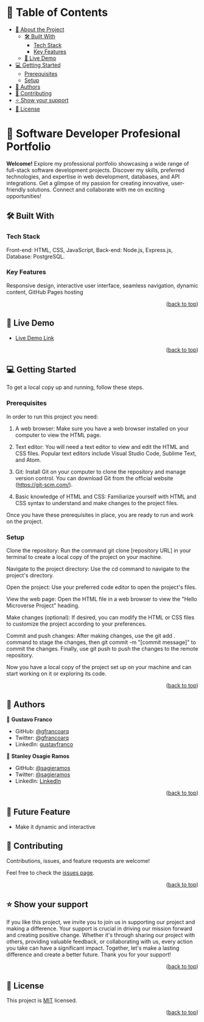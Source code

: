 <a name="readme-top"></a>

<!-- TABLE OF CONTENTS -->

# 📗 Table of Contents

- [📖 About the Project](#about-project)
  - [🛠 Built With](#built-with)
    - [Tech Stack](#tech-stack)
    - [Key Features](#key-features)
  - [🚀 Live Demo](#live-demo)
- [💻 Getting Started](#getting-started)
  - [Prerequisites](#prerequisites)
  - [Setup](#setup)
- [👥 Authors](#authors)
- [🤝 Contributing](#contributing)
- [⭐️ Show your support](#support)
- [📝 License](#license)

<!-- PROJECT DESCRIPTION -->

# 📖 Software Developer Profesional Portfolio <a name="about-project"></a>

**Welcome!** Explore my professional portfolio showcasing a wide range of full-stack software development projects. Discover my skills, preferred technologies, and expertise in web development, databases, and API integrations. Get a glimpse of my passion for creating innovative, user-friendly solutions. Connect and collaborate with me on exciting opportunities!

## 🛠 Built With <a name="built-with"></a>

### Tech Stack <a name="tech-stack"></a>

Front-end: HTML, CSS, JavaScript, Back-end: Node.js, Express.js, Database: PostgreSQL.

### Key Features <a name="key-features"></a>

Responsive design, interactive user interface, seamless navigation, dynamic content, GitHub Pages hosting

<p align="right">(<a href="#readme-top">back to top</a>)</p>

<!-- LIVE DEMO -->

## 🚀 Live Demo <a name="live-demo"></a>

- [Live Demo Link](https://google.com)

<p align="right">(<a href="#readme-top">back to top</a>)</p>

<!-- GETTING STARTED -->

## 💻 Getting Started <a name="getting-started"></a>



To get a local copy up and running, follow these steps.

### Prerequisites

In order to run this project you need:

1. A web browser: Make sure you have a web browser installed on your computer to view the HTML page.

2. Text editor: You will need a text editor to view and edit the HTML and CSS files. Popular text editors include Visual Studio Code, Sublime Text, and Atom.

3. Git: Install Git on your computer to clone the repository and manage version control. You can download Git from the official website (https://git-scm.com/).

4. Basic knowledge of HTML and CSS: Familiarize yourself with HTML and CSS syntax to understand and make changes to the project files.

Once you have these prerequisites in place, you are ready to run and work on the project.

### Setup

Clone the repository: Run the command git clone [repository URL] in your terminal to create a local copy of the project on your machine.

Navigate to the project directory: Use the cd command to navigate to the project's directory.

Open the project: Use your preferred code editor to open the project's files.

View the web page: Open the HTML file in a web browser to view the "Hello Microverse Project" heading.

Make changes (optional): If desired, you can modify the HTML or CSS files to customize the project according to your preferences.

Commit and push changes: After making changes, use the git add . command to stage the changes, then git commit -m "[commit message]" to commit the changes. Finally, use git push to push the changes to the remote repository.

Now you have a local copy of the project set up on your machine and can start working on it or exploring its code.

<p align="right">(<a href="#readme-top">back to top</a>)</p>


<!-- AUTHORS -->

## 👥 Authors <a name="authors"></a>

👤 **Gustavo Franco**
- GitHub: [@gfrancoarq](https://github.com/gfrancoarq)
- Twitter: [@gfrancoarq](https://twitter.com/Gfrancoarq)
- LinkedIn: [gustavfranco](https://linkedin.com/in/gustavfranco)

👤 **Stanley Osagie Ramos**
- GitHub: [@sagieramos](https://github.com/sagieramos)
- Twitter: [@sagieramos](https://twitter.com/sagieramos)
- LinkedIn: [LinkedIn](https://linkedin.com/in/sagieramos)

<p align="right">(<a href="#readme-top">back to top</a>)</p>

## 🔭 Future Feature <a name="authors"></a>

- Make it dynamic and interactive

## 🤝 Contributing <a name="contributing"></a>

Contributions, issues, and feature requests are welcome!

Feel free to check the [issues page](../../issues/).

<p align="right">(<a href="#readme-top">back to top</a>)</p>

<!-- SUPPORT -->

## ⭐️ Show your support <a name="support"></a>

If you like this project, we invite you to join us in supporting our project and making a difference. Your support is crucial in driving our mission forward and creating positive change. Whether it's through sharing our project with others, providing valuable feedback, or collaborating with us, every action you take can have a significant impact. Together, let's make a lasting difference and create a better future. Thank you for your support!

<p align="right">(<a href="#readme-top">back to top</a>)</p>


<!-- LICENSE -->

## 📝 License <a name="license"></a>

This project is [MIT](./MIT.md) licensed.

<p align="right">(<a href="#readme-top">back to top</a>)</p>
